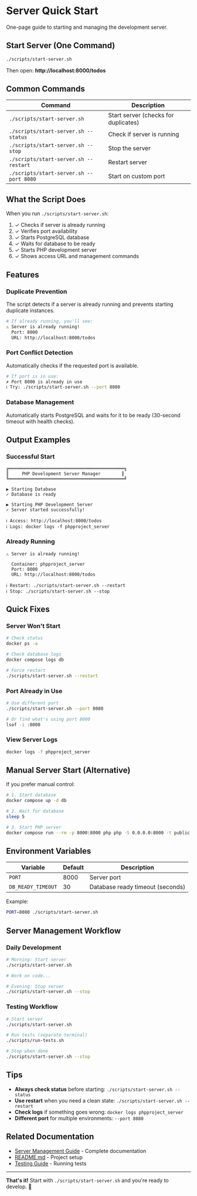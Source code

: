 # Server Quick Start

One-page guide to starting and managing the development server.

## Start Server (One Command)

```bash
./scripts/start-server.sh
```

Then open: **http://localhost:8000/todos**

## Common Commands

| Command | Description |
|---------|-------------|
| `./scripts/start-server.sh` | Start server (checks for duplicates) |
| `./scripts/start-server.sh --status` | Check if server is running |
| `./scripts/start-server.sh --stop` | Stop the server |
| `./scripts/start-server.sh --restart` | Restart server |
| `./scripts/start-server.sh --port 8080` | Start on custom port |

## What the Script Does

When you run `./scripts/start-server.sh`:

1. ✓ Checks if server is already running
2. ✓ Verifies port availability
3. ✓ Starts PostgreSQL database
4. ✓ Waits for database to be ready
5. ✓ Starts PHP development server
6. ✓ Shows access URL and management commands

## Features

### Duplicate Prevention
The script detects if a server is already running and prevents starting duplicate instances.

```bash
# If already running, you'll see:
⚠ Server is already running!
  Port: 8000
  URL: http://localhost:8000/todos
```

### Port Conflict Detection
Automatically checks if the requested port is available.

```bash
# If port is in use:
✗ Port 8000 is already in use
ℹ Try: ./scripts/start-server.sh --port 8080
```

### Database Management
Automatically starts PostgreSQL and waits for it to be ready (30-second timeout with health checks).

## Output Examples

### Successful Start

```
╔════════════════════════════════════════════╗
║     PHP Development Server Manager        ║
╚════════════════════════════════════════════╝

▶ Starting Database
✓ Database is ready

▶ Starting PHP Development Server
✓ Server started successfully!

ℹ Access: http://localhost:8000/todos
ℹ Logs: docker logs -f phpproject_server
```

### Already Running

```
⚠ Server is already running!

  Container: phpproject_server
  Port: 8000
  URL: http://localhost:8000/todos

ℹ Restart: ./scripts/start-server.sh --restart
ℹ Stop: ./scripts/start-server.sh --stop
```

## Quick Fixes

### Server Won't Start

```bash
# Check status
docker ps -a

# Check database logs
docker compose logs db

# Force restart
./scripts/start-server.sh --restart
```

### Port Already in Use

```bash
# Use different port
./scripts/start-server.sh --port 8080

# Or find what's using port 8000
lsof -i :8000
```

### View Server Logs

```bash
docker logs -f phpproject_server
```

## Manual Server Start (Alternative)

If you prefer manual control:

```bash
# 1. Start database
docker compose up -d db

# 2. Wait for database
sleep 5

# 3. Start PHP server
docker compose run --rm -p 8000:8000 php php -S 0.0.0.0:8000 -t public
```

## Environment Variables

| Variable | Default | Description |
|----------|---------|-------------|
| `PORT` | 8000 | Server port |
| `DB_READY_TIMEOUT` | 30 | Database ready timeout (seconds) |

Example:
```bash
PORT=8080 ./scripts/start-server.sh
```

## Server Management Workflow

### Daily Development

```bash
# Morning: Start server
./scripts/start-server.sh

# Work on code...

# Evening: Stop server  
./scripts/start-server.sh --stop
```

### Testing Workflow

```bash
# Start server
./scripts/start-server.sh

# Run tests (separate terminal)
./scripts/run-tests.sh

# Stop when done
./scripts/start-server.sh --stop
```

## Tips

- **Always check status** before starting: `./scripts/start-server.sh --status`
- **Use restart** when you need a clean state: `./scripts/start-server.sh --restart`
- **Check logs** if something goes wrong: `docker logs phpproject_server`
- **Different port** for multiple environments: `--port 8080`

## Related Documentation

- [Server Management Guide](docs/SERVER_MANAGEMENT.md) - Complete documentation
- [README.md](README.md) - Project setup
- [Testing Guide](docs/RUNNING_TESTS.md) - Running tests

---

**That's it!** Start with `./scripts/start-server.sh` and you're ready to develop. 🚀
